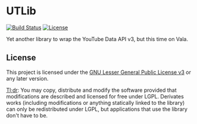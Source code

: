 UTLib
=====

[![Build Status](https://travis-ci.org/UniTube/utlib.svg?branch=master)](https://travis-ci.org/UniTube/utlib) [![License](https://img.shields.io/github/license/unitube/utlib.svg)](COPYING.LESSER)

Yet another library to wrap the YouTube Data API v3, but this time on Vala.

License
-------

This project is licensed under the [GNU Lesser General Public License v3](COPYING.LESSER) or any later version.

[Tl;dr](https://www.tldrlegal.com/l/lgpl-3.0): You may copy, distribute and modify the software provided that
modifications are described and licensed for free under LGPL. Derivates works (including modifications or anything
statically linked to the library) can only be redistributed under LGPL, but applications that use the library don't
have to be.
